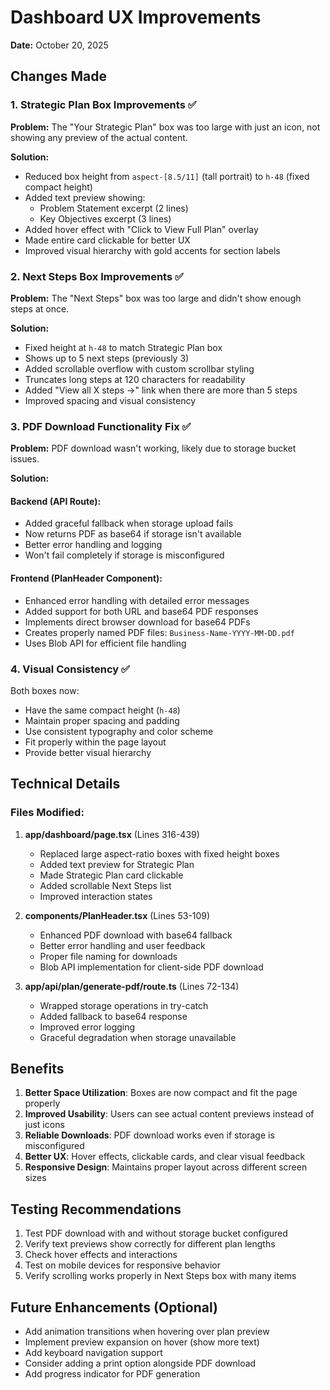 # Dashboard UX Improvements

**Date:** October 20, 2025

## Changes Made

### 1. Strategic Plan Box Improvements ✅

**Problem:** The "Your Strategic Plan" box was too large with just an icon, not showing any preview of the actual content.

**Solution:**
- Reduced box height from `aspect-[8.5/11]` (tall portrait) to `h-48` (fixed compact height)
- Added text preview showing:
  - Problem Statement excerpt (2 lines)
  - Key Objectives excerpt (3 lines)
- Added hover effect with "Click to View Full Plan" overlay
- Made entire card clickable for better UX
- Improved visual hierarchy with gold accents for section labels

### 2. Next Steps Box Improvements ✅

**Problem:** The "Next Steps" box was too large and didn't show enough steps at once.

**Solution:**
- Fixed height at `h-48` to match Strategic Plan box
- Shows up to 5 next steps (previously 3)
- Added scrollable overflow with custom scrollbar styling
- Truncates long steps at 120 characters for readability
- Added "View all X steps →" link when there are more than 5 steps
- Improved spacing and visual consistency

### 3. PDF Download Functionality Fix ✅

**Problem:** PDF download wasn't working, likely due to storage bucket issues.

**Solution:**

#### Backend (API Route):
- Added graceful fallback when storage upload fails
- Now returns PDF as base64 if storage isn't available
- Better error handling and logging
- Won't fail completely if storage is misconfigured

#### Frontend (PlanHeader Component):
- Enhanced error handling with detailed error messages
- Added support for both URL and base64 PDF responses
- Implements direct browser download for base64 PDFs
- Creates properly named PDF files: `Business-Name-YYYY-MM-DD.pdf`
- Uses Blob API for efficient file handling

### 4. Visual Consistency ✅

Both boxes now:
- Have the same compact height (`h-48`)
- Maintain proper spacing and padding
- Use consistent typography and color scheme
- Fit properly within the page layout
- Provide better visual hierarchy

## Technical Details

### Files Modified:

1. **app/dashboard/page.tsx** (Lines 316-439)
   - Replaced large aspect-ratio boxes with fixed height boxes
   - Added text preview for Strategic Plan
   - Made Strategic Plan card clickable
   - Added scrollable Next Steps list
   - Improved interaction states

2. **components/PlanHeader.tsx** (Lines 53-109)
   - Enhanced PDF download with base64 fallback
   - Better error handling and user feedback
   - Proper file naming for downloads
   - Blob API implementation for client-side PDF download

3. **app/api/plan/generate-pdf/route.ts** (Lines 72-134)
   - Wrapped storage operations in try-catch
   - Added fallback to base64 response
   - Improved error logging
   - Graceful degradation when storage unavailable

## Benefits

1. **Better Space Utilization**: Boxes are now compact and fit the page properly
2. **Improved Usability**: Users can see actual content previews instead of just icons
3. **Reliable Downloads**: PDF download works even if storage is misconfigured
4. **Better UX**: Hover effects, clickable cards, and clear visual feedback
5. **Responsive Design**: Maintains proper layout across different screen sizes

## Testing Recommendations

1. Test PDF download with and without storage bucket configured
2. Verify text previews show correctly for different plan lengths
3. Check hover effects and interactions
4. Test on mobile devices for responsive behavior
5. Verify scrolling works properly in Next Steps box with many items

## Future Enhancements (Optional)

- Add animation transitions when hovering over plan preview
- Implement preview expansion on hover (show more text)
- Add keyboard navigation support
- Consider adding a print option alongside PDF download
- Add progress indicator for PDF generation

